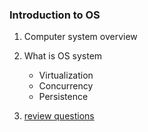 ### Introduction to OS

1. Computer system overview
2. What is OS system
   * Virtualization
   * Concurrency
   * Persistence

3. [review questions](https://github.com/sduclassroom/ch02intro)
